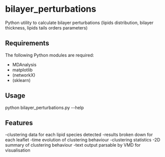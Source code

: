 bilayer_perturbations
=====================

Python utility to calculate bilayer perturbations (lipids distribution, bilayer thickness, lipids tails orders parameters)

Requirements
------------
The following Python modules are required:
- MDAnalysis
- matplotlib
- (networkX)
- (sklearn)

Usage
-----
python bilayer_perturbations.py --help

Features
--------
-clustering data for each lipid species detected
-results broken down for each leaflet
-time evolution of clustering behaviour
-clustering statistics
-2D summary of clustering behaviour
-text output parsable by VMD for visualisation
